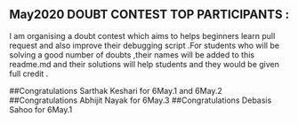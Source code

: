 ## May2020 DOUBT CONTEST TOP PARTICIPANTS :

I am organising a doubt contest which aims to helps beginners learn pull request and also improve their debugging script .For students who will be solving a good number of doubts ,their names will be added to this readme.md and their solutions will help students and they would be given full credit .


##Congratulations Sarthak Keshari for 6May.1 and 6May.2
##Congratulations Abhijit Nayak for 6May.3 
##Congratulations Debasis Sahoo for 6May.1 


